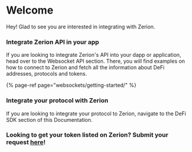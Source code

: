 # Welcome

Hey! Glad to see you are interested in integrating with Zerion. 

### Integrate Zerion API in your app

If you are looking to integrate Zerion's API into your dapp or application, head over to the Websocket API section. There, you will find examples on how to connect to Zerion and fetch all the information about DeFi addresses, protocols and tokens. 

{% page-ref page="websockets/getting-started/" %}

### Integrate your protocol with Zerion 

If you are looking to integrate your protocol to Zerion, navigate to the DeFi SDK section of this Documentation. 

### Looking to get your token listed on Zerion? Submit your request [here](https://roadmap.zerion.io/b/token-requests/)! 



